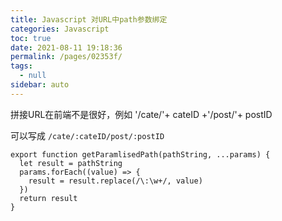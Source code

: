 ```yaml
---
title: Javascript 对URL中path参数绑定
categories: Javascript
toc: true
date: 2021-08-11 19:18:36
permalink: /pages/02353f/
tags: 
  - null
sidebar: auto
---
```


拼接URL在前端不是很好，例如 '/cate/'+ cateID +'/post/'+ postID

可以写成 `/cate/:cateID/post/:postID`

```
export function getParamlisedPath(pathString, ...params) {
  let result = pathString
  params.forEach((value) => {
    result = result.replace(/\:\w+/, value)
  })
  return result
}

```

